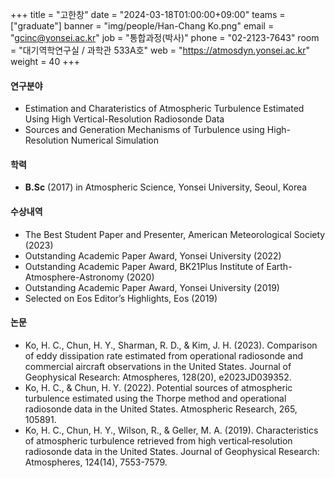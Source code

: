 +++
title = "고한창"
date = "2024-03-18T01:00:00+09:00"
teams = ["graduate"]
banner = "img/people/Han-Chang Ko.png"
email = "gcinc@yonsei.ac.kr"
job = "통합과정(박사)"
phone = "02-2123-7643"
room = "대기역학연구실 / 과학관 533A호"
web = "https://atmosdyn.yonsei.ac.kr"
weight = 40
+++

#### 연구분야
 + Estimation and Charateristics of Atmospheric Turbulence Estimated Using High Vertical-Resolution Radiosonde Data 
 + Sources and Generation Mechanisms of Turbulence using High-Resolution Numerical Simulation

#### 학력
 + **B.Sc** (2017) in Atmospheric Science, Yonsei University, Seoul, Korea

#### 수상내역
 + The Best Student Paper and Presenter, American Meteorological Society (2023)
 + Outstanding Academic Paper Award, Yonsei University (2022)
 + Outstanding Academic Paper Award, BK21Plus Institute of Earth-Atmosphere-Astronomy (2020)
 + Outstanding Academic Paper Award, Yonsei University (2019)
 + Selected on Eos Editor’s Highlights, Eos (2019)

#### 논문
 + Ko, H. C., Chun, H. Y., Sharman, R. D., & Kim, J. H. (2023). Comparison of eddy dissipation rate estimated from operational radiosonde and commercial aircraft observations in the United States. Journal of Geophysical Research: Atmospheres, 128(20), e2023JD039352.
 + Ko, H. C., & Chun, H. Y. (2022). Potential sources of atmospheric turbulence estimated using the Thorpe method and operational radiosonde data in the United States. Atmospheric Research, 265, 105891.
 + Ko, H. C., Chun, H. Y., Wilson, R., & Geller, M. A. (2019). Characteristics of atmospheric turbulence retrieved from high vertical‐resolution radiosonde data in the United States. Journal of Geophysical Research: Atmospheres, 124(14), 7553-7579.